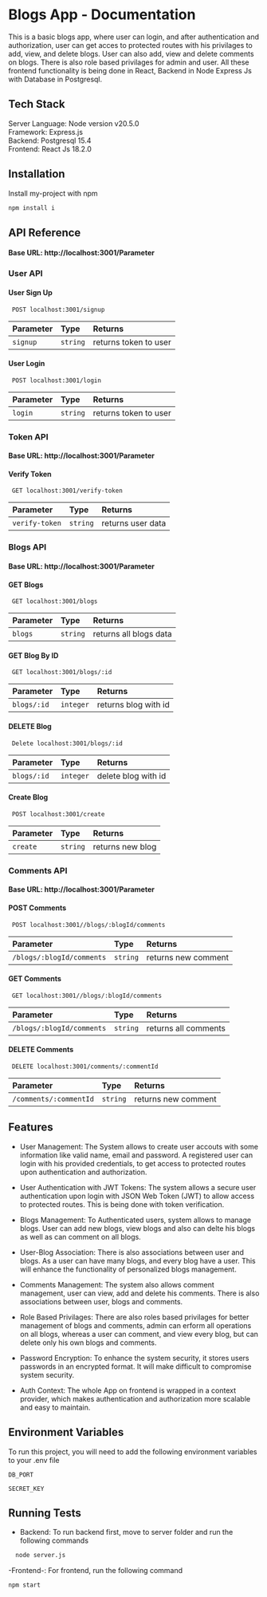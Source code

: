 
# Blogs App - Documentation

This is a basic blogs app, where user can login, and after authentication and authorization, user can get acces to protected routes with his privilages to add, view, and delete blogs. User can also add, view and delete comments on blogs. There is also role based privilages for admin and user. All these frontend functionality is being done in React, Backend in Node Express Js with Database in Postgresql.

## Tech Stack
Server Language: Node version v20.5.0                               
Framework: Express.js  
Backend: Postgresql 15.4  
Frontend: React Js 18.2.0
## Installation

Install my-project with npm

```bash
npm install i
```

## API Reference
#### Base URL: http://localhost:3001/Parameter
###  User API
#### User Sign Up

```http
 POST localhost:3001/signup
```

| Parameter | Type     | Returns                |
| :-------- | :------- | :------------------------- |
| `signup` | `string` |  returns token to user |

#### User Login

```http
 POST localhost:3001/login
```

| Parameter | Type     | Returns                       |
| :-------- | :------- | :-------------------------------- |
| `login`      | `string` |  returns token to user |

### Token API
#### Base URL: http://localhost:3001/Parameter
#### Verify Token

```http
 GET localhost:3001/verify-token
```

| Parameter | Type     | Returns                       |
| :-------- | :------- | :-------------------------------- |
| `verify-token`      | `string` |  returns user data |

### Blogs API
#### Base URL: http://localhost:3001/Parameter
#### GET Blogs

```http
 GET localhost:3001/blogs
```

| Parameter | Type     | Returns                       |
| :-------- | :------- | :-------------------------------- |
| `blogs`      | `string` | returns all blogs data|

#### GET Blog By ID
```http
 GET localhost:3001/blogs/:id
```

| Parameter | Type     | Returns                      |
| :-------- | :------- | :-------------------------------- |
| `blogs/:id`      | `integer` | returns blog with id |

#### DELETE Blog

```http
 Delete localhost:3001/blogs/:id
```

| Parameter | Type     | Returns                       |
| :-------- | :------- | :-------------------------------- |
| `blogs/:id`      | `integer` | delete blog with id |

#### Create Blog

```http
 POST localhost:3001/create
```

| Parameter | Type     | Returns                      |
| :-------- | :------- | :-------------------------------- |
| `create`      | `string` | returns new blog |


### Comments API
#### Base URL: http://localhost:3001/Parameter
#### POST Comments

```http
 POST localhost:3001//blogs/:blogId/comments
```

| Parameter | Type     | Returns                       |
| :-------- | :------- | :-------------------------------- |
| `/blogs/:blogId/comments`      | `string` | returns new comment |

#### GET Comments

```http
 GET localhost:3001//blogs/:blogId/comments
```

| Parameter | Type     | Returns                       |
| :-------- | :------- | :-------------------------------- |
| `/blogs/:blogId/comments`      | `string` |  returns all comments |

#### DELETE Comments

```http
 DELETE localhost:3001/comments/:commentId
```

| Parameter | Type     | Returns                       |
| :-------- | :------- | :-------------------------------- |
| `/comments/:commentId`      | `string` |  returns new comment |

## Features
- User Management: The System allows to create user accouts with some information like valid name, email and password. A registered user can login with his provided credentials, to get access to protected routes upon authentication and authorization.

- User Authentication with JWT Tokens: The system allows a secure user authentication upon login with JSON Web Token (JWT) to allow access to protected routes. This is being done with token verification.

- Blogs Management: To Authenticated users, system allows to manage blogs. User can add new blogs, view blogs and also can delte his blogs as well as can comment on all blogs.

- User-Blog Association: There is also associations between user and blogs. As a user can have many blogs, and every blog have a user. This will enhance the functionality of personalized blogs management.

- Comments Management: The system also allows comment management, user can view, add and delete his comments. There is also associations between user, blogs and comments.

- Role Based Privilages: There are also roles based privilages for better management of blogs and comments, admin can erform all operations on all blogs, whereas a user can comment, and view every blog, but can delete only his own blogs and comments.

- Password Encryption: To enhance the system security, it stores users passwords in an encrypted format. It will make difficult to compromise system security.

- Auth Context: The whole App on frontend is wrapped in a context provider, which makes authentication and authorization more scalable and easy to maintain.








## Environment Variables

To run this project, you will need to add the following environment variables to your .env file

`DB_PORT`

`SECRET_KEY`


## Running Tests

- Backend: To run backend first, move to server folder and run the following commands
```bash
  node server.js
```
-Frontend-: For frontend, run the following command
``` bash  
npm start
```


